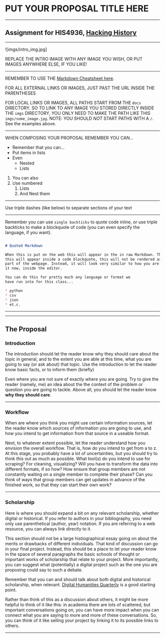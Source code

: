 # PUT YOUR PROPOSAL TITLE HERE

---

## Assignment for HIS4936, [Hacking History](http://hacking-history.readthedocs.io)

---

![imgs/intro_img.jpg]

REPLACE THE INTRO IMAGE WITH ANY IMAGE YOU WISH, OR PUT IMAGES ANYWHERE ELSE,
IF YOU LIKE!

---

REMEMBER TO USE THE [Markdown Cheatsheet here](https://github.com/adam-p/markdown-here/wiki/Markdown-Cheatsheet).

FOR ALL EXTERNAL LINKS OR IMAGES, JUST PAST THE URL INSIDE THE PARENTHESES

FOR LOCAL LINKS OR IMAGES, ALL PATHS START FROM THE `docs` DIRECTORY. SO TO
LINK TO ANY IMAGE YOU STORED DIRECTLY INSIDE THE `imgs` DIRECTORY, YOU ONLY
NEED TO MAKE THE PATH LIKE THIS `imgs/some_image.jpg`. NOTE: YOU SHOULD *NOT*
START PATHS WITH A `/`. See the examples above.

---

WHEN COMPOSING YOUR PROPOSAL REMEMBER YOU CAN...

* Remember that you can...
* Put items in lists
* Even
    * Nested
    * Lists

1. You can also
2. Use numbered
    1. Lists
    2. And Nest them

---

Use triple dashes (like below) to separate sections of your text

---

Remember you can use `single backticks` to quote code inline, or use triple
backticks to make a blockquote of code (you can even specify the language,
if you want).

```markdown

# Quoted Markdown

When this is put on the web this will appear in the in raw Markdown. That is,
this will appear inside a code blockquote, this will not be rendered as
part of the webpage. Instead, it will look very similar to how you are seeing
it now, inside the editor.

You can do this for pretty much any language or format we
have run into for this class...

* python
* csv
* json
* et.c.

```

---

---

## The Proposal

### Introduction

The introduction should let the reader know why they should care about the
topic in general, and to the extent you are able at this time, what you are
going to say (or ask about) that topic. Use the introduction to let the
reader know basic facts, or to inform them (briefly)

Even where you are not sure of exactly where you are going. Try to give the
reader (namely, me) an idea about the the context of the problem or question
you are going to tackle. Above all, you should let the reader know
**why they should care**.

---

### Workflow

When are where you think you might use certain information sources, let the
reader know which sources of information you are going to use, and how you
intend to get information from that source in a useable format.

Next, to whatever extent possible, let the reader understand how you envision
the overall workflow. That is, how do you intend to get from a to z. At this
stage, you probably have a lot of uncertainties, but you should try to think
this out as much as possible. What tool(s) do you intend to use for scraping?
For cleaning, visualizing? Will you have to transform the data into different
formats, if so how? How ensure that group members are not constantly waiting
on a single member to complete their phase? Can you think of ways that group
members can get updates in advance of the finished work, so that they can
start their own work?

---

### Scholarship

Here is where you should expand a bit on any relevant scholarship, whether
digital or historical. If you refer to authors in your bibliography, you need
only use parenthetical (author, year) notation. If you are referring to a web
resource, you can always link directly to it.

This section should not be a large histiographical essay going on about the
merits or drawbacks of different individuals. That kind of discussion can go
in your final project. Instead, this should be a place to let your reader know
in the space of several paragraphs the basic schools of thought or important
works of scholarship that relate to your project. More importantly, you can
suggest what (potentially) a digital project such as the one you are proposing
could say to such a debate.

Remember that you can and should talk about both digital and historical
scholarship, when relevant. [Digital Humanities Quarterly](www.digitalhumanities.org/dhq/)
is a good starting point.

Rather than think of this as a discussion about others, it might be more
helpful to think of it like this: in academia there are lots of scattered, but
important conversations going on, you can have more impact when you can connect
what you are saying to more and more of these conversations. So, you can think
of it like selling your project by linking it to its possible links to others.

---
